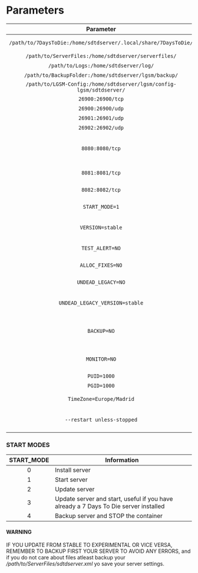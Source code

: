 # Parameters

| Parameter | Function | Options |
| :----: | --- | :---: |
| `/path/to/7DaysToDie:/home/sdtdserver/.local/share/7DaysToDie/` | 7DaysToDie saves, where maps are store. |
| `/path/to/ServerFiles:/home/sdtdserver/serverfiles/` | 7DaysToDie server config files. |
| `/path/to/Logs:/home/sdtdserver/log/` | 7DaysToDie server log files. |
| `/path/to/BackupFolder:/home/sdtdserver/lgsm/backup/` | 7DaysToDie server backups files. |
| `/path/to/LGSM-Config:/home/sdtdserver/lgsm/config-lgsm/sdtdserver/` | LGSM config files. [More info](https://docs.linuxgsm.com/commands/monitor) |
| `26900:26900/tcp` | Default 7DaysToDie port **required** |
| `26900:26900/udp` | Default 7DaysToDie port **required** |
| `26901:26901/udp` | Default 7DaysToDie port **required** |
| `26902:26902/udp` | Default 7DaysToDie port **required** |
| `8080:8080/tcp` | Default 7DaysToDie webadmin port **optional**, if you use webadmin remember to change password in */path/to/ServerFiles/sdtdserver.xml* |
| `8081:8081/tcp` | Default 7DaysToDie telnet port **optional** |
| `8082:8082/tcp` | Default [Alloc Fixes Map GUI](https://7dtd.illy.bz/wiki/Server%20fixes) webserver port **optional** |
| `START_MODE=1` | Start mode of the container - see below for explanation **required** | 0, 1, 2, 3, 4 |
| `VERSION=stable` | Change between 7 days to die versions/branches [more info](https://steamdb.info/app/251570/depots/) **optional** |
| `TEST_ALERT=NO` | Test alerts at start of server **optional** | YES, NO |
| `ALLOC_FIXES=NO` | Install [Alloc Fixes](https://7dtd.illy.bz/wiki/Server%20fixes), ONLY USE WITH LATEST STABLE BUILD **optional** | YES, NO |
| `UNDEAD_LEGACY=NO` | Install [Undead Legacy](https://ul.subquake.com/) **optional** | YES, NO |
| `UNDEAD_LEGACY_VERSION=stable` | Install [Undead Legacy Versions](https://ul.subquake.com/download), CHECK BUILDS COMPATIBILITY **optional** | EXP, STABLE |
| `BACKUP=NO` | Backup server at 5 AM (Only the latest 5 backups will be keep, maximum 30 days) [More info](https://docs.linuxgsm.com/commands/backup) **optional** | YES, NO |
| `MONITOR=NO` | Monitor server status, if server crash this will restart it [More info](https://docs.linuxgsm.com/commands/monitor) **optional** | YES, NO |
| `PUID=1000` | for UserID, [more info](docs/user_groups_identifiers.md) |
| `PGID=1000` | for GroupID, [more info](docs/user_groups_identifiers.md) |
| `TimeZone=Europe/Madrid` | for TimeZone - see [TZ Database](https://en.wikipedia.org/wiki/List_of_tz_database_time_zones) for time zones **recomendable**|
| `--restart unless-stopped` | Restart container always unlesss stopped manually **NEVER USE WITH START_MODE=4** |

### START MODES

| START_MODE | Information |
| :----: | ---- |
| 0 | Install server |
| 1 | Start server |
| 2 | Update server |
| 3 | Update server and start, useful if you have already a 7 Days To Die server installed |
| 4 | Backup server and STOP the container|

#### WARNING

IF YOU UPDATE FROM STABLE TO EXPERIMENTAL OR VICE VERSA, REMEMBER TO BACKUP FIRST YOUR SERVER TO AVOID ANY ERRORS, and if you do not care about files atleast backup your */path/to/ServerFiles/sdtdserver.xml* yo save your server settings.
